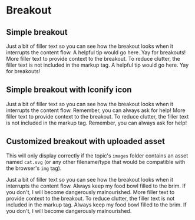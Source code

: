 # Breakout

## Simple breakout

<tabs>
<tab title='Result in browser'>
Just a bit of filler text so you can see how the breakout looks when it interrupts the content flow.
<breakout title=Tip>
A helpful tip would go here. Yay for breakouts!
</breakout>
More filler text to provide context to the breakout. To reduce clutter, the filler text is not included in the markup tag.
</tab>
<tab title='Markup in .md file'>
<code-block language='xml'>
<breakout title=Tip>
A helpful tip would go here. Yay for breakouts!
</breakout>
</code-block>
</tab>
</tabs>

## Simple breakout with Iconify icon

<tabs>
<tab title='Result in browser'>
Just a bit of filler text so you can see how the breakout looks when it interrupts the content flow.
<breakout icon=mdi:hand-wave-outline title=Reminder>
Remember, you can always ask for help!
</breakout>
More filler text to provide context to the breakout. To reduce clutter, the filler text is not included in the markup tag.
</tab>
<tab title='Markup in .md file'>
<code-block language='xml'>
<breakout icon=mdi:hand-wave-outline title=Reminder>
Remember, you can always ask for help!
</breakout>
</code-block>
</tab>
</tabs>

## Customized breakout with uploaded asset

This will only display correctly if the topic's `images` folder contains an asset named `cat.svg` (or any other filename/type that would be compatible with the browser's `img` tag).

<tabs>
<tab title='Result in browser'>
Just a bit of filler text so you can see how the breakout looks when it interrupts the content flow.
<breakout icon=cat.svg icon-size=large title='Advice from a cat' color=#FF91AB>
Always keep my food bowl filled to the brim. If you don't, I will become dangerously malnourished.
</breakout>
More filler text to provide context to the breakout. To reduce clutter, the filler text is not included in the markup tag.
</tab>

<tab title='Markup in .md file'>
<code-block language='xml'>
<breakout icon=cat.svg icon-size=large title='Advice from a cat' color=#FF91AB>
Always keep my food bowl filled to the brim. If you don't, I will become dangerously malnourished.
</breakout>
</code-block>
</tab>
</tabs>